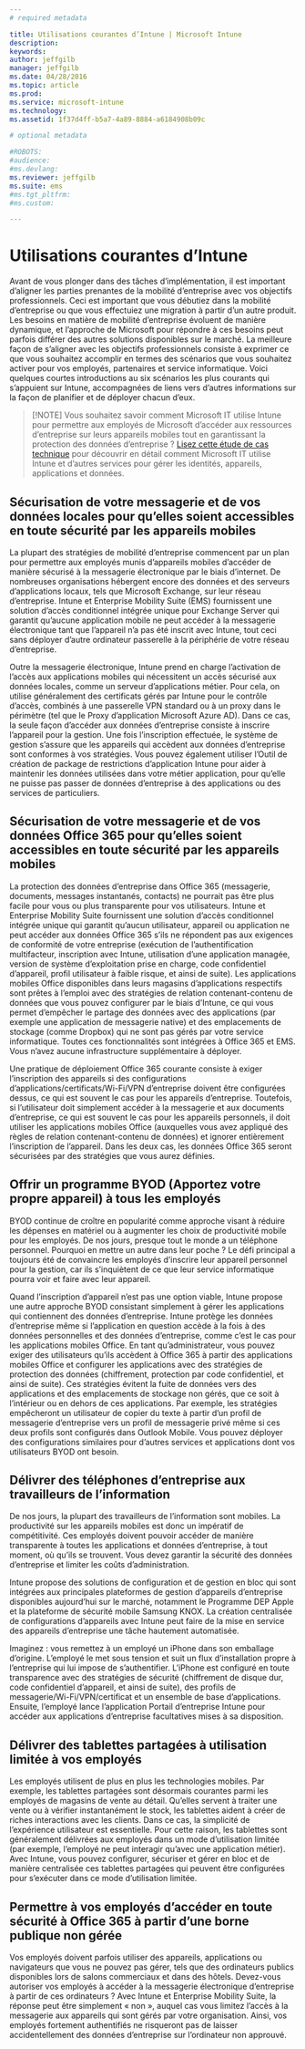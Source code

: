 ```yaml
---
# required metadata

title: Utilisations courantes d’Intune | Microsoft Intune
description:
keywords:
author: jeffgilb
manager: jeffgilb
ms.date: 04/28/2016
ms.topic: article
ms.prod:
ms.service: microsoft-intune
ms.technology:
ms.assetid: 1f37d4ff-b5a7-4a89-8884-a6184908b09c

# optional metadata

#ROBOTS:
#audience:
#ms.devlang:
ms.reviewer: jeffgilb
ms.suite: ems
#ms.tgt_pltfrm:
#ms.custom:

---
```


# Utilisations courantes d’Intune

Avant de vous plonger dans des tâches d’implémentation, il est important d’aligner les parties prenantes de la mobilité d’entreprise avec vos objectifs professionnels.  Ceci est important que vous débutiez dans la mobilité d’entreprise ou que vous effectuiez une migration à partir d’un autre produit.  Les besoins en matière de mobilité d’entreprise évoluent de manière dynamique, et l’approche de Microsoft pour répondre à ces besoins peut parfois différer des autres solutions disponibles sur le marché.  La meilleure façon de s’aligner avec les objectifs professionnels consiste à exprimer ce que vous souhaitez accomplir en termes des scénarios que vous souhaitez activer pour vos employés, partenaires et service informatique.  Voici quelques courtes introductions au six scénarios les plus courants qui s’appuient sur Intune, accompagnées de liens vers d’autres informations sur la façon de planifier et de déployer chacun d’eux.

>[!NOTE] Vous souhaitez savoir comment Microsoft IT utilise Intune pour permettre aux employés de Microsoft d’accéder aux ressources d’entreprise sur leurs appareils mobiles tout en garantissant la protection des données d’entreprise ? [Lisez cette étude de cas technique](https://www.microsoft.com/itshowcase/Article/Content/588) pour découvrir en détail comment Microsoft IT utilise Intune et d’autres services pour gérer les identités, appareils, applications et données.  

## Sécurisation de votre messagerie et de vos données locales pour qu’elles soient accessibles en toute sécurité par les appareils mobiles
La plupart des stratégies de mobilité d’entreprise commencent par un plan pour permettre aux employés munis d’appareils mobiles d’accéder de manière sécurisé à la messagerie électronique par le biais d’internet. De nombreuses organisations hébergent encore des données et des serveurs d’applications locaux, tels que Microsoft Exchange, sur leur réseau d’entreprise. Intune et Enterprise Mobility Suite (EMS) fournissent une solution d’accès conditionnel intégrée unique pour Exchange Server qui garantit qu’aucune application mobile ne peut accéder à la messagerie électronique tant que l’appareil n’a pas été inscrit avec Intune, tout ceci sans déployer d’autre ordinateur passerelle à la périphérie de votre réseau d’entreprise.

Outre la messagerie électronique, Intune prend en charge l’activation de l’accès aux applications mobiles qui nécessitent un accès sécurisé aux données locales, comme un serveur d’applications métier.  Pour cela, on utilise généralement des certificats gérés par Intune pour le contrôle d’accès, combinés à une passerelle VPN standard ou à un proxy dans le périmètre (tel que le Proxy d’application Microsoft Azure AD).  Dans ce cas, la seule façon d’accéder aux données d’entreprise consiste à inscrire l’appareil pour la gestion.  Une fois l’inscription effectuée, le système de gestion s’assure que les appareils qui accèdent aux données d’entreprise sont conformes à vos stratégies.  Vous pouvez également utiliser l’Outil de création de package de restrictions d’application Intune pour aider à maintenir les données utilisées dans votre métier application, pour qu’elle ne puisse pas passer de données d’entreprise à des applications ou des services de particuliers.

<!-- Learn more about how to plan and deploy Intune to help secure on-premises email and data. -->

## Sécurisation de votre messagerie et de vos données Office 365 pour qu’elles soient accessibles en toute sécurité par les appareils mobiles
La protection des données d’entreprise dans Office 365 (messagerie, documents, messages instantanés, contacts) ne pourrait pas être plus facile pour vous ou plus transparente pour vos utilisateurs. Intune et Enterprise Mobility Suite fournissent une solution d’accès conditionnel intégrée unique qui garantit qu’aucun utilisateur, appareil ou application ne peut accéder aux données Office 365 s’ils ne répondent pas aux exigences de conformité de votre entreprise (exécution de l’authentification multifacteur, inscription avec Intune, utilisation d’une application managée, version de système d’exploitation prise en charge, code confidentiel d’appareil, profil utilisateur à faible risque, et ainsi de suite). Les applications mobiles Office disponibles dans leurs magasins d’applications respectifs sont prêtes à l’emploi avec des stratégies de relation contenant-contenu de données que vous pouvez configurer par le biais d’Intune, ce qui vous permet d’empêcher le partage des données avec des applications (par exemple une application de messagerie native) et des emplacements de stockage (comme Dropbox) qui ne sont pas gérés par votre service informatique.  Toutes ces fonctionnalités sont intégrées à Office 365 et EMS.  Vous n’avez aucune infrastructure supplémentaire à déployer.

Une pratique de déploiement Office 365 courante consiste à exiger l’inscription des appareils si des configurations d’applications/certificats/Wi-Fi/VPN d’entreprise doivent être configurées dessus, ce qui est souvent le cas pour les appareils d’entreprise.  Toutefois, si l’utilisateur doit simplement accéder à la messagerie et aux documents d’entreprise, ce qui est souvent le cas pour les appareils personnels, il doit utiliser les applications mobiles Office (auxquelles vous avez appliqué des règles de relation contenant-contenu de données) et ignorer entièrement l’inscription de l’appareil.  Dans les deux cas, les données Office 365 seront sécurisées par des stratégies que vous aurez définies.

<!-- Learn more about how to plan and deploy Intune to help secure Office 365 email and data. -->

## Offrir un programme BYOD (Apportez votre propre appareil) à tous les employés
BYOD continue de croître en popularité comme approche visant à réduire les dépenses en matériel ou à augmenter les choix de productivité mobile pour les employés. De nos jours, presque tout le monde a un téléphone personnel. Pourquoi en mettre un autre dans leur poche ? Le défi principal a toujours été de convaincre les employés d’inscrire leur appareil personnel pour la gestion, car ils s’inquiètent de ce que leur service informatique pourra voir et faire avec leur appareil.  

Quand l’inscription d’appareil n’est pas une option viable, Intune propose une autre approche BYOD consistant simplement à gérer les applications qui contiennent des données d’entreprise.  Intune protège les données d’entreprise même si l’application en question accède à la fois à des données personnelles et des données d’entreprise, comme c’est le cas pour les applications mobiles Office.  En tant qu’administrateur, vous pouvez exiger des utilisateurs qu’ils accèdent à Office 365 à partir des applications mobiles Office et configurer les applications avec des stratégies de protection des données (chiffrement, protection par code confidentiel, et ainsi de suite).  Ces stratégies évitent la fuite de données vers des applications et des emplacements de stockage non gérés, que ce soit à l’intérieur ou en dehors de ces applications.  Par exemple, les stratégies empêcheront un utilisateur de copier du texte à partir d’un profil de messagerie d’entreprise vers un profil de messagerie privé même si ces deux profils sont configurés dans Outlook Mobile.  Vous pouvez déployer des configurations similaires pour d’autres services et applications dont vos utilisateurs BYOD ont besoin.

<!-- Learn more about how to plan and deploy Intune to support BYOD.-->

## Délivrer des téléphones d’entreprise aux travailleurs de l’information
De nos jours, la plupart des travailleurs de l’information sont mobiles. La productivité sur les appareils mobiles est donc un impératif de compétitivité.  Ces employés doivent pouvoir accéder de manière transparente à toutes les applications et données d’entreprise, à tout moment, où qu’ils se trouvent.  Vous devez garantir la sécurité des données d’entreprise et limiter les coûts d’administration.  

Intune propose des solutions de configuration et de gestion en bloc qui sont intégrées aux principales plateformes de gestion d’appareils d’entreprise disponibles aujourd’hui sur le marché, notamment le Programme DEP Apple et la plateforme de sécurité mobile Samsung KNOX.  La création centralisée de configurations d’appareils avec Intune peut faire de la mise en service des appareils d’entreprise une tâche hautement automatisée.  

Imaginez : vous remettez à un employé un iPhone dans son emballage d’origine. L’employé le met sous tension et suit un flux d’installation propre à l’entreprise qui lui impose de s’authentifier. L’iPhone est configuré en toute transparence avec des stratégies de sécurité (chiffrement de disque dur, code confidentiel d’appareil, et ainsi de suite), des profils de messagerie/Wi-Fi/VPN/certificat et un ensemble de base d’applications. Ensuite, l’employé lance l’application Portail d’entreprise Intune pour accéder aux applications d’entreprise facultatives mises à sa disposition.

<!-- Learn more about how to plan and deploy Intune to support corporate owned devices. -->

## Délivrer des tablettes partagées à utilisation limitée à vos employés
Les employés utilisent de plus en plus les technologies mobiles.  Par exemple, les tablettes partagées sont désormais courantes parmi les employés de magasins de vente au détail.  Qu’elles servent à traiter une vente ou à vérifier instantanément le stock, les tablettes aident à créer de riches interactions avec les clients.  Dans ce cas, la simplicité de l’expérience utilisateur est essentielle.  Pour cette raison, les tablettes sont généralement délivrées aux employés dans un mode d’utilisation limitée (par exemple, l’employé ne peut interagir qu’avec une application métier).  Avec Intune, vous pouvez configurer, sécuriser et gérer en bloc et de manière centralisée ces tablettes partagées qui peuvent être configurées pour s’exécuter dans ce mode d’utilisation limitée.

<!-- Learn more about how to plan and deploy Intune to support shared tablets. -->

## Permettre à vos employés d’accéder en toute sécurité à Office 365 à partir d’une borne publique non gérée
Vos employés doivent parfois utiliser des appareils, applications ou navigateurs que vous ne pouvez pas gérer, tels que des ordinateurs publics disponibles lors de salons commerciaux et dans des hôtels. Devez-vous autoriser vos employés à accéder à la messagerie électronique d’entreprise à partir de ces ordinateurs ? Avec Intune et Enterprise Mobility Suite, <!--you have choices. The--> la réponse peut être simplement « non », auquel cas vous limitez l’accès à la messagerie aux appareils qui sont gérés par votre organisation.  <!-- Alternatively, you can choose to allow limited access to these untrusted computers by requiring multi-factor authentication and only allowing browser access (Outlook Web Access) in a mode where files cannot be downloaded (e.g. email attachments).-->  Ainsi, vos employés fortement authentifiés ne risqueront pas de laisser accidentellement des données d’entreprise sur l’ordinateur non approuvé.

<!-- Learn more about how to plan and deploy Intune to support kiosks. -->


<!--HONumber=Jun16_HO1-->


